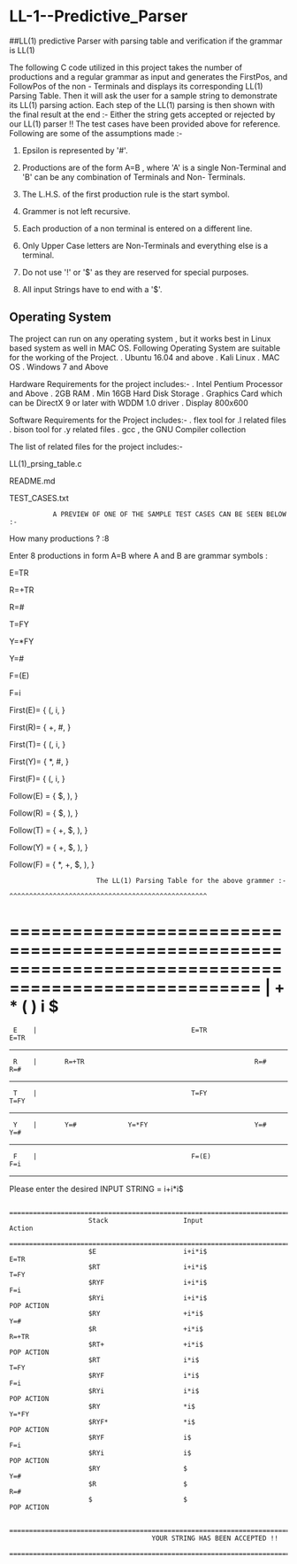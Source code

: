 # LL-1--Predictive_Parser

##LL(1) predictive Parser with parsing table and verification if the grammar is LL(1)

The following C code utilized in this project takes the number of productions and a regular grammar as input and generates the FirstPos, and FollowPos of the non - Terminals and displays
 its corresponding LL(1) Parsing Table. Then it will ask the user for a sample string to demonstrate its LL(1) parsing action. Each step of the LL(1) parsing is then shown with the final 
result at the end :- Either the string gets accepted or rejected by our LL(1) parser !! The test cases have been provided above for reference.
Following are some of the assumptions made :-

1. Epsilon is represented by '#'.

2. Productions are of the form A=B , where 'A' is a single Non-Terminal and 'B' can be any combination of Terminals and Non- Terminals.

3. The L.H.S. of the first production rule is the start symbol.

4. Grammer is not left recursive.

5. Each production of a non terminal is entered on a different line.

6. Only Upper Case letters are Non-Terminals and everything else is a terminal.

7. Do not use '!' or '$' as they are reserved for special purposes.

8. All input Strings have to end with a '$'.




## Operating System

The project can run on any operating system , but it works best in Linux based system as well in MAC OS.
Following Operating System are suitable for the working of the Project.
. Ubuntu 16.04 and above
. Kali Linux
. MAC OS
. Windows 7 and Above

Hardware Requirements for the project includes:-
. Intel Pentium Processor and Above
. 2GB RAM
. Min 16GB Hard Disk Storage
. Graphics Card which can be DirectX 9 or later with WDDM 1.0 driver 
. Display 800x600


Software Requirements for the Project includes:-
. flex tool for .l related files
. bison tool for .y related files
. gcc , the GNU Compiler collection


The list of related files for the project includes:-

LL(1)_prsing_table.c

README.md

TEST_CASES.txt



               A PREVIEW OF ONE OF THE SAMPLE TEST CASES CAN BE SEEN BELOW :-
How many productions ? :8

Enter 8 productions in form A=B where A and B are grammar symbols :

E=TR

R=+TR

R=#

T=FY

Y=*FY

Y=#

F=(E)

F=i

First(E)= { (, i, }

First(R)= { +, #, }

First(T)= { (, i, }

First(Y)= { *, #, }

First(F)= { (, i, }

Follow(E) = { $, ), }

Follow(R) = { $, ), }

Follow(T) = { +, $, ), }

Follow(Y) = { +, $, ), }

Follow(F) = { *, +, $, ), }

                          The LL(1) Parsing Table for the above grammer :-
                         ^^^^^^^^^^^^^^^^^^^^^^^^^^^^^^^^^^^^^^^^^^^^^^^^^^

  ======================================================================================================
          |       +               *               (               )               i               $
  ======================================================================================================
     E    |                                       E=TR                            E=TR
  ------------------------------------------------------------------------------------------------------
     R    |       R=+TR                                           R=#                             R=#
  ------------------------------------------------------------------------------------------------------
     T    |                                       T=FY                            T=FY
  ------------------------------------------------------------------------------------------------------
     Y    |       Y=#             Y=*FY                           Y=#                             Y=#
  ------------------------------------------------------------------------------------------------------
     F    |                                       F=(E)                           F=i
  ------------------------------------------------------------------------------------------------------
Please enter the desired INPUT STRING = i+i*i$

                ===========================================================================
                        Stack                   Input                   Action
                ===========================================================================
                        $E                      i+i*i$                  E=TR
                        $RT                     i+i*i$                  T=FY
                        $RYF                    i+i*i$                  F=i
                        $RYi                    i+i*i$                  POP ACTION
                        $RY                     +i*i$                   Y=#
                        $R                      +i*i$                   R=+TR
                        $RT+                    +i*i$                   POP ACTION
                        $RT                     i*i$                    T=FY
                        $RYF                    i*i$                    F=i
                        $RYi                    i*i$                    POP ACTION
                        $RY                     *i$                     Y=*FY
                        $RYF*                   *i$                     POP ACTION
                        $RYF                    i$                      F=i
                        $RYi                    i$                      POP ACTION
                        $RY                     $                       Y=#
                        $R                      $                       R=#
                        $                       $                       POP ACTION

        =======================================================================================
                                        YOUR STRING HAS BEEN ACCEPTED !!
        =====================================================================================
